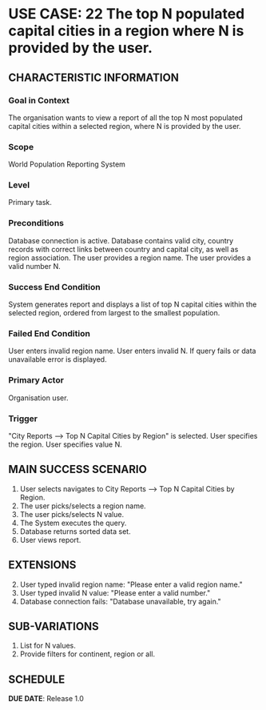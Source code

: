 # USE CASE: 22 The top N populated capital cities in a region where N is provided by the user.

## CHARACTERISTIC INFORMATION

### Goal in Context

The organisation wants to view a report of all the top N most populated capital cities within a selected region, where N is provided by the user.

### Scope

World Population Reporting System

### Level

Primary task.

### Preconditions

Database connection is active.
Database contains valid city, country records with correct links between country and capital city, as well as region association.
The user provides a region name.
The user provides a valid number N.

### Success End Condition

System generates report and displays a list of top N capital cities within the selected region, ordered from largest to the smallest population.

### Failed End Condition

User enters invalid region name.
User enters invalid N.
If query fails or data unavailable error is displayed.

### Primary Actor

Organisation user.

### Trigger

"City Reports --> Top N Capital Cities by Region" is selected.
User specifies the region.
User specifies value N.

## MAIN SUCCESS SCENARIO

1. User selects navigates to City Reports --> Top N Capital Cities by Region.
2. The user picks/selects a region name.
3. The user picks/selects N value.
4. The System executes the query.
5. Database returns sorted data set.
6. User views report.

## EXTENSIONS

2. User typed invalid region name: "Please enter a valid region name."
3. User typed invalid N value: "Please enter a valid number."
4. Database connection fails: "Database unavailable, try again."

## SUB-VARIATIONS

1. List for N values.
2. Provide filters for continent, region or all.

## SCHEDULE

**DUE DATE**: Release 1.0
